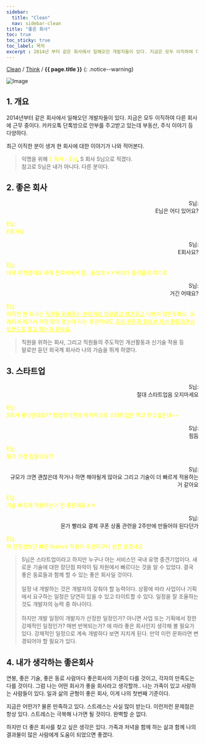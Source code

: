 ```yaml
---
sidebar:
  title: "Clean"
  nav: sidebar-clean
title: "좋은 회사"
toc: true
toc_sticky: true
toc_label: 목차
excerpt : 2014년 부터 같은 회사에서 일해오던 개발자들이 있다. 지금은 모두 이직하여 다른 회사에 근무 중이다.
---
```

[Clean](/clean/) / [Think](/clean/think/) / **{{ page.title }}**
{: .notice--warning}


![Image](https://img1.daumcdn.net/thumb/R800x0/?scode=mtistory2&fname=https%3A%2F%2Fblog.kakaocdn.net%2Fdn%2FbGsagB%2FbtqCuZdk6ct%2FMGeIk9WGpBcJpUuTkZ4Jnk%2Fimg.jpg)
## 1. 개요
2014년부터 같은 회사에서 일해오던 개발자들이 있다. 지금은 모두 이직하여 다른 회사에 근무 중이다.
카카오톡 단톡방으로 안부를 주고받고 있는데 부동산, 주식 이야기 등 다양하다.

최근 이직한 분이 생겨 현 회사에 대한 이야기가 나와 적어본다.

>익명을 위해 <span style="color:yellow">E 회사 - E님</span>, S 회사 S님으로 적겠다.<br/>참고로 S님은 내가 아니다. 다른 분이다.

## 2. 좋은 회사

<div style="text-align: right">S님:<br/>
E님은 어디 있어요?</div>

<span style="color:yellow">E님:<br/>
E회사요</span>

<div style="text-align: right">S님:<br/>
E회사요?</div>

<span style="color:yellow">E님:<br/>
네에 이직했어요
네에 전회사에서 힘...들었죠ㅎㅎ버티다 흘러흘러 여기로</span>

<div style="text-align: right">S님:<br/>
거긴 어때요?</div>

<span style="color:yellow">E님:<br/>
이직한 현 회사는 <u>직원들 위해주는 분위기라 자유롭고 챙겨주고</u> 나쁘지 않은듯해요.
오래되서 레거시 걱정 많이 했는데 다는 못걷어내도 <u>각자 꾸준히 알아서 개선 활동하면서 트랜드도 쫓고 하는거 같아요.</u></span>

>직원을 위하는 회사, 그리고 직원들의 주도적인 개선활동과 신기술 적용 등<br/>
말로만 듣던 외국계 회사라 나의 가슴을 뛰게 하였다.<br/>

## 3. 스타트업

<div style="text-align: right">S님:<br/>
절대 스타트업음 오지마세요</div>

<span style="color:yellow">E님:<br/>
S회사 좋다던데요?? 창업하기전에 마지막으로 스타트업은 찍고 하고싶은데~~</span>

<div style="text-align: right">S님:<br/>
힘듬</div>

<span style="color:yellow">E님:<br/>
뭐가 가장 힘들어요??</span>

<div style="text-align: right">S님:<br/>
규모가 크면 괜찮은데 작거나 하면 해야될게 많아요 그리고 기술이 더 빠르게 적용하는거 같아요</div>

<span style="color:yellow">E님:<br/>
기술 빠르게 적용하는거 전 좋은데요ㅎㅎ</span>

<div style="text-align: right">S님:<br/>
몬가 빨라요 결제 쿠폰 상품 관련을 2주만에 만들어야 된다던가</div>

<span style="color:yellow">E님:<br/>
아 안정성보단 빠른 feature 적용이 우선이구나 쉽진 않겠네요</span>

>S님은 스타트업이라고 하지만 누구나 아는 서비스인 국내 유명 중견기업이다. 새로운 기술에 대한 장단점 파악이 팀 차원에서 빠르다는 것을 알 수 있었다. 결국 좋은 동료들과 함께 할 수 있는 좋은 회사일 것이다.<br/><br/>
일정 내 개발하는 것은 개발자의 갖춰야 할 능력이다. 상황에 따라 사업이나 기획에서 요구하는 일정은 당연히 있을 수 있고 타이트할 수 있다. 일정을 잘 조율하는 것도 개발자의 능력 중 하나이다.<br/><br/>하지만 개발 일정이 개발자가 산정한 일정인가? 아니면 사업 또는 기획에서 정한 강제적인 일정인가? 매번 반복되는가? 에 따라 좋은 회사인지 생각해 볼 필요가 있다. 강제적인 일정으로 계속 개발하다 보면 지치게 된다. 만약 이런 문화라면 변경되어야 할 필요가 있다.

## 4. 내가 생각하는 좋은회사
연봉, 좋은 기술, 좋은 동료 사람마다 좋은회사의 기준이 다를 것이고, 각자의 만족도는 다를 것이다.
그럼 나는 어떤 회사가 좋을 회사라고 생각할까.. 나는 가족이 있고 사랑하는 사람들이 있다.
일과 삶의 균형이 좋은 회사, 이게 나의 첫번째 기준이다.

지금은 어떤가? 물론 만족하고 있다. 스트레스는 사실 많이 받는다. 이런저런 문제점은 항상 있다.
스트레스는 극복해 나가면 될 것이다. 완벽할 순 없다.

하지만 더 좋은 회사를 찾고 싶은 생각은 있다.
가족과 저녁을 함께 하는 삶과 함께 나의 결과물이 많은 사람에게 도움이 되었으면 좋겠다.
